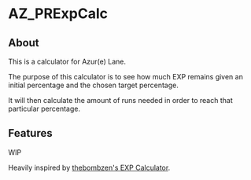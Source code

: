 # AZ_PRExpCalc

## About

This is a calculator for Azur(e) Lane.

The purpose of this calculator is to see how much EXP remains given an initial percentage and the chosen target percentage.

It will then calculate the amount of runs needed in order to reach that particular percentage.

## Features

WIP

Heavily inspired by [thebombzen's EXP Calculator](https://thebombzen.moe/azur-lane/experience/).
